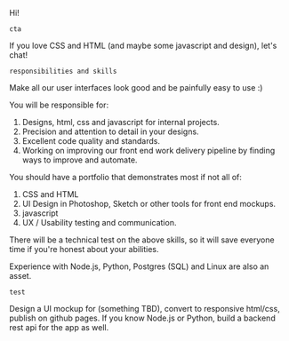 Hi!

`cta`

If you love CSS and HTML (and maybe some javascript and design), let's chat!

`responsibilities and skills`

Make all our user interfaces look good and be painfully easy to use :)

You will be responsible for:

1. Designs, html, css and javascript for internal projects.
2. Precision and attention to detail in your designs.
3. Excellent code quality and standards.
4. Working on improving our front end work delivery pipeline by finding ways to improve and automate.

You should have a portfolio that demonstrates most if not all of:

1. CSS and HTML
2. UI Design in Photoshop, Sketch or other tools for front end mockups.
3. javascript
4. UX / Usability testing and communication.

There will be a technical test on the above skills, so it will save everyone time if you're honest about your abilities.

Experience with Node.js, Python, Postgres (SQL) and Linux are also an asset.

`test`

Design a UI mockup for (something TBD), convert to responsive html/css, publish on github pages. If you know Node.js or Python, build a backend rest api for the app as well.
